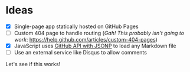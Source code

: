 Ideas
=====

- [x] Single-page app statically hosted on GitHub Pages
- [ ] Custom 404 page to handle routing (*Gah! This probably isn't going to work*: https://help.github.com/articles/custom-404-pages)
- [x] JavaScript uses [GitHub API with JSONP](http://developer.github.com/v3/#json-p-callbacks) to load any Markdown file
- [ ] Use an external service like Disqus to allow comments

Let's see if this works!

